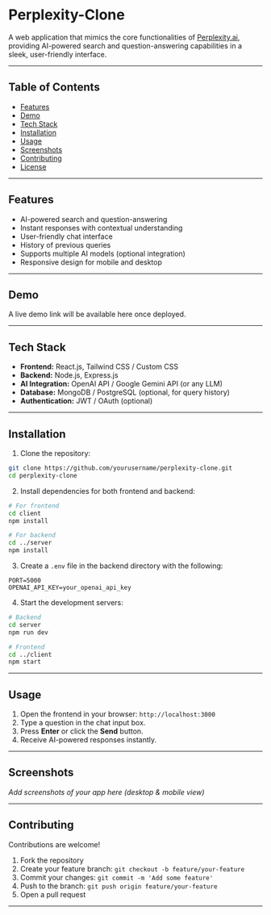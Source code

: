 # Perplexity-Clone

A web application that mimics the core functionalities of [Perplexity.ai](https://www.perplexity.ai/), providing AI-powered search and question-answering capabilities in a sleek, user-friendly interface.

---

## Table of Contents

- [Features](#features)  
- [Demo](#demo)  
- [Tech Stack](#tech-stack)  
- [Installation](#installation)  
- [Usage](#usage)  
- [Screenshots](#screenshots)  
- [Contributing](#contributing)  
- [License](#license)  

---

## Features

- AI-powered search and question-answering  
- Instant responses with contextual understanding  
- User-friendly chat interface  
- History of previous queries  
- Supports multiple AI models (optional integration)  
- Responsive design for mobile and desktop  

---

## Demo

A live demo link will be available here once deployed.  

---

## Tech Stack

- **Frontend:** React.js, Tailwind CSS / Custom CSS  
- **Backend:** Node.js, Express.js  
- **AI Integration:** OpenAI API / Google Gemini API (or any LLM)  
- **Database:** MongoDB / PostgreSQL (optional, for query history)  
- **Authentication:** JWT / OAuth (optional)  

---

## Installation

1. Clone the repository:

```bash
git clone https://github.com/yourusername/perplexity-clone.git
cd perplexity-clone
````

2. Install dependencies for both frontend and backend:

```bash
# For frontend
cd client
npm install

# For backend
cd ../server
npm install
```

3. Create a `.env` file in the backend directory with the following:

```env
PORT=5000
OPENAI_API_KEY=your_openai_api_key
```

4. Start the development servers:

```bash
# Backend
cd server
npm run dev

# Frontend
cd ../client
npm start
```

---

## Usage

1. Open the frontend in your browser: `http://localhost:3000`
2. Type a question in the chat input box.
3. Press **Enter** or click the **Send** button.
4. Receive AI-powered responses instantly.

---

## Screenshots

*Add screenshots of your app here (desktop & mobile view)*

---

## Contributing

Contributions are welcome!

1. Fork the repository
2. Create your feature branch: `git checkout -b feature/your-feature`
3. Commit your changes: `git commit -m 'Add some feature'`
4. Push to the branch: `git push origin feature/your-feature`
5. Open a pull request

---


